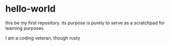 hello-world
===========

this be my first repository. 
its purpose is purely to serve as a scratchpad for learning purposes

I am a coding veteran, though rusty

